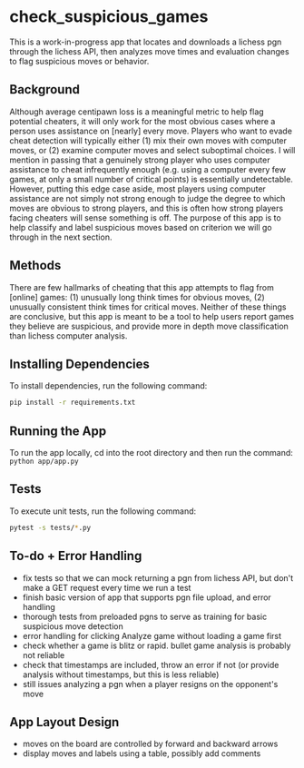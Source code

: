 # check_suspicious_games

This is a work-in-progress app that locates and downloads a lichess pgn through the lichess API, then analyzes move times and evaluation changes to flag suspicious moves or behavior.

## Background

Although average centipawn loss is a meaningful metric to help flag potential cheaters, it will only work for the most obvious cases where a person uses assistance on [nearly] every move. Players who want to evade cheat detection will typically either (1) mix their own moves with computer moves, or (2) examine computer moves and select suboptimal choices. I will mention in passing that a genuinely strong player who uses computer assistance to cheat infrequently enough (e.g. using a computer every few games, at only a small number of critical points) is essentially undetectable. However, putting this edge case aside, most players using computer assistance are not simply not strong enough to judge the degree to which moves are obvious to strong players, and this is often how strong players facing cheaters will sense something is off. The purpose of this app is to help classify and label suspicious moves based on criterion we will go through in the next section.

## Methods

There are few hallmarks of cheating that this app attempts to flag from [online] games: (1) unusually long think times for obvious moves, (2) unusually consistent think times for critical moves. Neither of these things are conclusive, but this app is meant to be a tool to help users report games they believe are suspicious, and provide more in depth move classification than lichess computer analysis.

## Installing Dependencies
To install dependencies, run the following command:
```bash
pip install -r requirements.txt
```

## Running the App
To run the app locally, cd into the root directory and then run the command:
```python app/app.py```

## Tests
To execute unit tests, run the following command:
```bash
pytest -s tests/*.py
```

## To-do + Error Handling
- fix tests so that we can mock returning a pgn from lichess API, but don't make a GET request every time we run a test
- finish basic version of app that supports pgn file upload, and error handling
- thorough tests from preloaded pgns to serve as training for basic suspicious move detection
- error handling for clicking Analyze game without loading a game first
- check whether a game is blitz or rapid. bullet game analysis is probably not reliable
- check that timestamps are included, throw an error if not (or provide analysis without timestamps, but this is less reliable)
- still issues analyzing a pgn when a player resigns on the opponent's move

## App Layout Design
- moves on the board are controlled by forward and backward arrows
- display moves and labels using a table, possibly add comments
